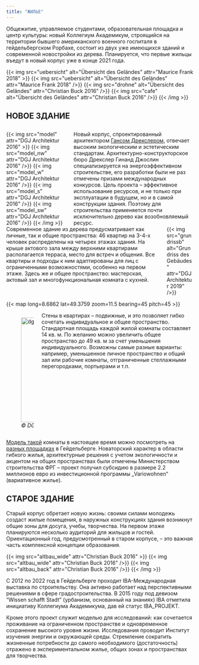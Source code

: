 ```yaml
---
title: "ЖИЛЬЕ"
---
```


Общежитие, управляемое студентами, образовательная площадка и центр культуры: новый Коллегиум Академикум, строящийся на территории бывшего американского военного госпиталя в гейдельбергском Рорбахе, состоит из двух уже имеющихся зданий и современной новостройки из дерева. Планируется, что первые жильцы въедут в новый корпус уже в конце 2021 года.

{{< img src="uebersicht" alt="Übersicht des Geländes" attr="Maurice Frank 2018" >}}
    {{< img src="uebersicht" alt="Übersicht des Geländes" attr="Maurice Frank 2018" />}}
    {{< img src="drohne" alt="Übersicht des Geländes" attr="Christian Buck 2016" />}}
    {{< img src="cafe" alt="Übersicht des Geländes" attr="Christian Buck 2016" />}}
{{< /img >}}

## НОВОЕ ЗДАНИЕ

<div class="columns" style="margin-top: 2em;">
    <div class="column">
    {{< img src="model" attr="DGJ Architektur 2016" >}}
        {{< img src="model_nw" attr="DGJ Architektur 2016" />}}
        {{< img src="model_w" attr="DGJ Architektur 2016" />}}
        {{< img src="model_s" attr="DGJ Architektur 2016" />}}
        {{< img src="model_sw" attr="DGJ Architektur 2016" />}}
    {{< /img >}}
    </div>
    <div class="column">
      Новый корпус, спроектированный архитектором <a href="http://dgj.eu/portfolio/dgj223-iba-collegium-academicum/">Гансом Дрекслером</a>, отвечает высоким экологическим и эстетическим стандартам. Архитектурно-конструкторское бюро Дрекслер Гинанд Джослин специализируется на энергоэффективном строительстве, его разработки были не раз отмечены призами международных конкурсов. Цель проекта – эффективное использование ресурсов, и не только при эксплуатации в будущем, но и в самой конструкции здания. Поэтому для строительства применяется почти исключительно дерево как возобновляемый ресурс.
    </div>
</div>

<div class="columns">
    <div class="column">
      Современное здание из дерева предусматривает как личные, так и общие пространства: 46 квартир на 3-4-х человек распределены на четырех этажах здания. На крыше актового зала между верхними квартирами располагается терраса, место для встреч и общения. Все квартиры и подходы к ним адаптированы для лиц с ограниченными возможностями, особенно на первом этаже. Здесь же и общее пространство: мастерская, актовый зал и многофункциональная комната с кухней.
    </div>
    <div class="column">
        {{< img src="grundrissb" alt="Grundriss des Gebäudes" attr="DGJ Architektur 2019" />}}
    </div>
</div>

{{< map long=8.6862 lat=49.3759 zoom=11.5 bearing=45 pitch=45 >}}

<div class="columns">
    <div class="column" style="display:flex; align-items: center;">
        <figure>
            <a data-flickr-embed="true"  href="https://www.flickr.com/photos/24045214@N06/39829536020/" title="dgj223_IBA-CA_Stop Motion Movie 2018.04.10 ALL 8.4 SOUND HAV264"><img src="https://farm1.staticflickr.com/876/39829536020_3c98b557ef.jpg" width="500" height="281" alt="dgj223_IBA-CA_Stop Motion Movie 2018.04.10 ALL 8.4 SOUND HAV264"></a><script async src="//embedr.flickr.com/assets/client-code.js" charset="utf-8"></script>
            <figcaption><cite>© DGJ Architekten 2018</cite></figcaption>
        </figure>
    </div>
    <div class="column">
      Стены в квартирах – подвижные, и это позволяет гибко сочетать индивидуальное и общее пространство. Стандартная площадь каждой жилой комнаты составляет 14 кв. м. По желанию можно увеличить общее пространство до 49 кв. м за счет уменьшения индивидуального. Возможны самые разные варианты: например, уменьшенное личное пространство и общий зал или рабочие комнаты, отграниченные стеллажными перегородками, портьерами и т.п.
    </div>
</div>

[Модель такой](/ru/модель-комнаты) комнаты в настоящее время можно посмотреть на [разных площадках](/ru/проехать) в Гейдельберге.
Новаторский характер в области гибкого жилья, архитектурные решения с учетом экологичности и акцентом на общих пространствах были отмечены Министерством строительства ФРГ – проект получил субсидию в размере 2.2 миллионов евро из инвестиционной программы „Variowohnen“ (вариативное жилье).

## СТАРОЕ ЗДАНИЕ

Старый корпус обретает новую жизнь: своими силами молодежь создаст жилые помещения, в наружных конструкциях здания возникнут общие зоны для досуга, учебы, творчества. На первом этаже планируются несколько аудиторий для жильцов и гостей. Ориентационный год, предусмотренный в старом корпусе, – это важная часть комплексной концепции образования.

{{< img src="altbau_wide" attr="Christian Buck 2016" >}}
    {{< img src="altbau_wide" attr="Christian Buck 2016" />}}
    {{< img src="altbau_back" attr="Christian Buck 2016" />}}
{{< /img >}}


С 2012 по 2022 год в Гейдельберге проходит IBA-Международная выставка по строительству. Она активно работает над перспективными решениями в сфере градостроительства. В 2015 году под девизом “Wissen schafft Stadt” (урбанизм, основанный на знаниях) IBA отметила инициативу Коллегиума Академикума, дав ей статус IBA_PROJEKT.

Кроме этого проект служит моделью для исследований: как сочетается проживание на ограниченном пространстве и одновременное сохранение высокого уровня жизни. Исследования проводит Институт изучения энергии и окружающей среды. Стремление сократить жизненные потребности до самого необходимого (достаточность) отражено в экспериментальном жилье, общих зонах и пространствах для творчества.
